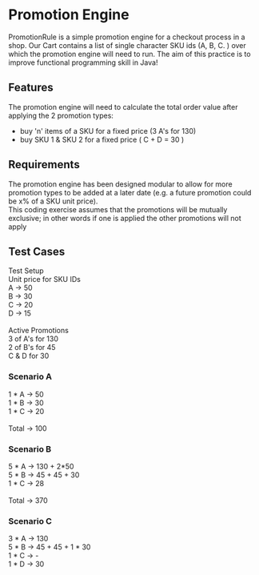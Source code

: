 # Promotion Engine
   PromotionRule is a simple promotion engine for a checkout process in a shop. Our Cart contains a list of single character SKU ids (A, B, C.	) over which the promotion engine will need to run.
   The aim of this practice is to improve functional programming skill in Java! 
## Features
   The promotion engine will need to calculate the total order value after applying the 2 promotion types: <br>
   - buy 'n' items of a SKU for a fixed price (3 A's for 130)
   - buy SKU 1 & SKU 2 for a fixed price ( C + D = 30 ) <br>
## Requirements   
   The promotion engine has been designed modular to allow for more promotion types to be added at a later date (e.g. a future promotion could be x% of a SKU unit price). <br>
   This coding exercise assumes that the promotions will be mutually exclusive; in other words if one is applied the other promotions will not apply
## Test Cases
   Test Setup <br>
   Unit price for SKU IDs  <br>
   A ->	50 <br>
   B ->	30 <br>
   C ->	20 <br>
   D ->	15 <br>
    <br>
   Active Promotions <br>
   3 of A's for 130 <br>
   2 of B's for 45 <br>
   C & D for 30 <br>
### Scenario  A    
   1 * A  ->   50 <br>
   1 * B  ->   30 <br>
   1 * C  ->   20 <br>
    <br>
   Total  ->   100 <br>
   
### Scenario  B
   5 * A  -> 130 + 2*50 <br>
   5 * B  -> 45 + 45 + 30 <br>
   1 * C  -> 28 <br>
    <br>
   Total  ->  370 <br>
   
### Scenario  C
   3 * A  ->  130 <br>
   5 * B  ->  45 + 45 + 1 * 30 <br>
   1 * C  ->  - <br>
   1 * D  ->  30 <br>
